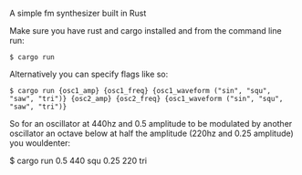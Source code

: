 A simple fm synthesizer built in Rust

Make sure you have rust and cargo installed and from the command line run:
```
$ cargo run

```
Alternatively you can specify flags like so:

```
$ cargo run {osc1_amp} {osc1_freq} {osc1_waveform ("sin", "squ", "saw", "tri")} {osc2_amp} {osc2_freq} {osc1_waveform ("sin", "squ", "saw", "tri")}
```

So for an oscillator at 440hz and 0.5 amplitude to be modulated by another oscillator an octave below at half the amplitude (220hz and 0.25 amplitude) you wouldenter:

$ cargo run 0.5 440 squ 0.25 220 tri
```
